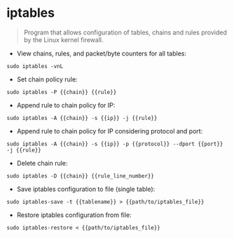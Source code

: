 # iptables

> Program that allows configuration of tables, chains and rules provided by the Linux kernel firewall.

- View chains, rules, and packet/byte counters for all tables:

`sudo iptables -vnL`

- Set chain policy rule:

`sudo iptables -P {{chain}} {{rule}}`

- Append rule to chain policy for IP:

`sudo iptables -A {{chain}} -s {{ip}} -j {{rule}}`

- Append rule to chain policy for IP considering protocol and port:

`sudo iptables -A {{chain}} -s {{ip}} -p {{protocol}} --dport {{port}} -j {{rule}}`

- Delete chain rule:

`sudo iptables -D {{chain}} {{rule_line_number}}`

- Save iptables configuration to file (single table):

`sudo iptables-save -t {{tablename}} > {{path/to/iptables_file}}`

- Restore iptables configuration from file:

`sudo iptables-restore < {{path/to/iptables_file}}`
